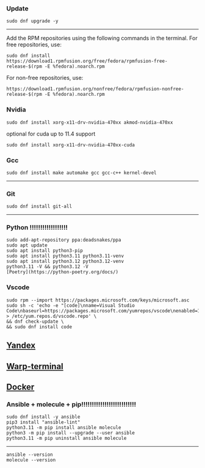 ### Update
```
sudo dnf upgrade -y
```
--------------------------------------------------------------------
Add the RPM repositories using the following commands in the terminal. For free repositories, use:
```
sudo dnf install https://download1.rpmfusion.org/free/fedora/rpmfusion-free-release-$(rpm -E %fedora).noarch.rpm
```
For non-free repositories, use:
```
https://download1.rpmfusion.org/nonfree/fedora/rpmfusion-nonfree-release-$(rpm -E %fedora).noarch.rpm
```
### Nvidia
```
sudo dnf install xorg-x11-drv-nvidia-470xx akmod-nvidia-470xx
```
optional for cuda up to 11.4 support
```
sudo dnf install xorg-x11-drv-nvidia-470xx-cuda 
```
### Gcc
```
sudo dnf install make automake gcc gcc-c++ kernel-devel
```
--------------------------------------------------------------------
### Git
```
sudo dnf install git-all
```
--------------------------------------------------------------------
### Python !!!!!!!!!!!!!!!!!!
```
sudo add-apt-repository ppa:deadsnakes/ppa
sudo apt update
sudo apt install python3-pip
sudo apt install python3.11 python3.11-venv
sudo apt install python3.12 python3.12-venv
python3.11 -V && python3.12 -V
[Poetry](https://python-poetry.org/docs/)
```
### Vscode
```
sudo rpm --import https://packages.microsoft.com/keys/microsoft.asc
sudo sh -c 'echo -e "[code]\nname=Visual Studio Code\nbaseurl=https://packages.microsoft.com/yumrepos/vscode\nenabled=1\ngpgcheck=1\ngpgkey=https://packages.microsoft.com/keys/microsoft.asc" > /etc/yum.repos.d/vscode.repo' \
&& dnf check-update \
&& sudo dnf install code
```
[Yandex](https://browser.yandex.ru)
--------------------------------------------------------------------
[Warp-terminal](https://www.warp.dev)
--------------------------------------------------------------------
[Docker](https://docs.docker.com/desktop/install/ubuntu/#install-docker-desktop)
--------------------------------------------------------------------

### Ansible + molecule + pip!!!!!!!!!!!!!!!!!!!!!!!!!!
```
sudo dnf install -y ansible
pip3 install "ansible-lint"
python3.11 -m pip install ansible molecule
python3 -m pip install --upgrade --user ansible
python3.11 -m pip uninstall ansible molecule
```
--------------------------------------------------------------------
```
ansible --version
molecule --version
